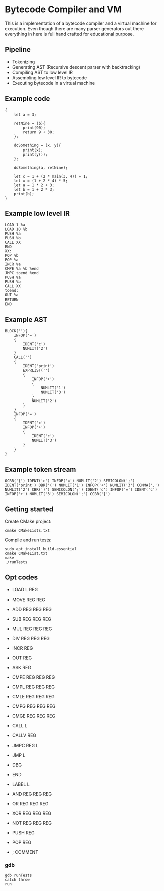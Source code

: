 # Bytecode Compiler and VM

This is a implementation of a bytecode compiler and a virtual machine for execution. Even though there are many parser generators out there everything in here is full hand crafted for educational purpose.

## Pipeline

* Tokenizing
* Generating AST (Recursive descent parser with backtracking)
* Compiling AST to low level IR
* Assembling low level IR to bytecode
* Executing bytecode in a virtual machine

## Example code
```
{
    let a = 3;

    retNine = (b){
        print(90);
        return 9 + 30;
    };

    doSomething = (x, y){
        print(x);
        print(y());
    };

    doSomething(a, retNine);

    let c = 1 + (2 * main(3, 4)) + 1;
    let x = (1 + 2 * 4) * 5;
    let a = 1 * 2 + 3;
    let b = 1 + 2 * 3;
    print(b);
}
```

## Example low level IR

```
LOAD 1 %a
LOAD 10 %b
PUSH %a
PUSH %b
CALL XX
END
XX:
POP %b
POP %a
INCR %a
CMPE %a %b %end
JMPC toend %end
PUSH %a
PUSH %b
CALL XX
toend:
OUT %a
RETURN
END
```

## Example AST
```
BLOCK(''){
    INFOP('=')
    {
        IDENT('c')
        NUMLIT('2')
    }
    CALL('')
    {
        IDENT('print')
        EXPRLIST('')
        {
            INFOP('+')
            {
                NUMLIT('1')
                NUMLIT('3')
            }
            NUMLIT('2')
        }
    }
    INFOP('=')
    {
        IDENT('c')
        INFOP('+')
        {
            IDENT('c')
            NUMLIT('3')
        }
    }
}
```

## Example token stream

```
OCBR('{') IDENT('c') INFOP('=') NUMLIT('2') SEMICOLON(';') IDENT('print') OBR('(') NUMLIT('1') INFOP('+') NUMLIT('3') COMMA(',') NUMLIT('2') CBR(')') SEMICOLON(';') IDENT('c') INFOP('=') IDENT('c') INFOP('+') NUMLIT('3') SEMICOLON(';') CCBR('}')
```

## Getting started

Create CMake project:

```
cmake CMakeLists.txt
```

Compile and run tests:

```
sudo apt install build-essential
cmake CMakeList.txt
make
./runTests
```

## Opt codes

* LOAD    L   REG
* MOVE    REG REG

* ADD     REG REG REG
* SUB     REG REG REG
* MUL     REG REG REG
* DIV     REG REG REG

* INCR    REG

* OUT     REG
* ASK     REG

* CMPE    REG REG REG
* CMPL    REG REG REG
* CMLE    REG REG REG
* CMPG    REG REG REG
* CMGE    REG REG REG

* CALL    L
* CALLV   REG

* JMPC    REG L 
* JMP     L

* DBG
* END
* LABEL   L

* AND     REG REG REG
* OR      REG REG REG
* XOR     REG REG REG
* NOT     REG REG REG

* PUSH    REG
* POP     REG

* ; COMMENT

### gdb

```
gdb runTests
catch throw
run
```
